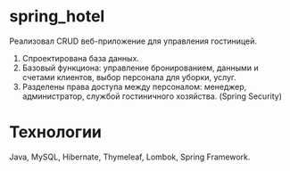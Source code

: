 # spring_hotel
Реализовал CRUD веб-приложение для управления гостиницей.

1. Спроектирована база данных.
2. Базовый функциона: управление бронированием, данными и счетами клиентов, выбор персонала для уборки, услуг.
3. Разделены права доступа между персоналом: менеджер, администратор, службой гостиничного хозяйства. (Spring Security) 

# Технологии
Java, MySQL, Hibernate, Thymeleaf, Lombok, Spring Framework.


